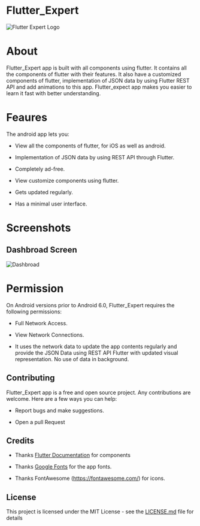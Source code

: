 # Flutter_Expert

![Flutter Expert Logo](https://github.com/ratnapriya4g/flutter_expect/blob/master/lib/Screenshot/app_screen.jpeg)


# About

Flutter_Expert app is built with all components using flutter. It contains all the components of flutter with their features.
It also have a customized components of flutter, implementation of JSON data by using Flutter REST API and add animations to this app.
Flutter_expect app makes you easier to learn it fast with better understanding.


# Feaures

The android app lets you:

* View all the components of flutter, for iOS as well as android.

* Implementation of JSON data by using REST API through Flutter.


* Completely ad-free.


* View customize components using flutter.


* Gets updated regularly.


* Has a minimal user interface.



# Screenshots

## Dashbroad Screen


![Dashbroad](https://github.com/ratnapriya4g/flutter_expect/blob/master/lib/Screenshot/dashbroad.jpeg)


# Permission


On Android versions prior to Android 6.0, Flutter_Expert requires the following permissions:


* Full Network Access.


* View Network Connections.


* It uses the network data to update the app contents regularly and provide the JSON Data using REST API Flutter with updated visual representation. No use of data in background.

## Contributing

Flutter_Expert app is a free and open source project. Any contributions are welcome. Here are a few ways you can help:

* Report bugs and make suggestions.


* Open a pull Request


## Credits


* Thanks [Flutter Documentation](https://flutter.dev/docs) for components


* Thanks [Google Fonts](https://fonts.google.com/) for the app fonts.


* Thanks FontAwesome (https://fontawesome.com/) for icons.



## License

This project is licensed under the MIT License - see the [LICENSE.md](LICENSE.md) file for details


